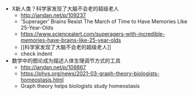 - X新人类？科学家发现了大脑不会老的超级老人
	- http://jandan.net/p/109237
	- 'Superager' Brains Resist The March of Time to Have Memories Like 25-Year-Olds
	- https://www.sciencealert.com/superagers-with-incredible-memories-have-brains-like-25-year-olds
	- [[科学家发现了大脑不会老的超级老人]]
	- check indent
- 数学中的图论成为描述人体生理调节方式的工具
	- http://jandan.net/p/108867
	- https://phys.org/news/2021-03-graph-theory-biologists-homeostasis.html
	- Graph theory helps biologists study homeostasis